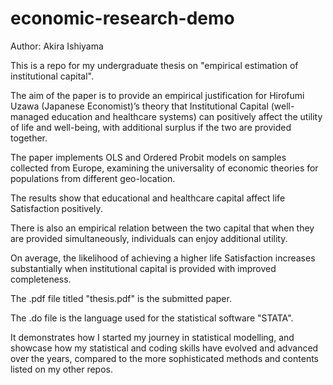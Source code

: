 # economic-research-demo

Author: Akira Ishiyama

This is a repo for my undergraduate thesis on "empirical estimation of institutional capital".

The aim of the paper is to provide an empirical justification for Hirofumi Uzawa (Japanese Economist)’s theory that Institutional Capital (well-managed education and healthcare systems) can positively affect the utility of life and well-being, with additional surplus if the two are provided together.

The paper implements OLS and Ordered Probit models on samples collected from Europe, examining the universality of economic theories for populations from different geo-location.

The results show that educational and healthcare capital affect life Satisfaction positively. 

There is also an empirical relation between the two capital that when they are provided simultaneously, individuals can enjoy additional utility. 

On average, the likelihood of achieving a higher life Satisfaction increases substantially when institutional capital is provided with improved completeness.

The .pdf file titled "thesis.pdf" is the submitted paper.

The .do file is the language used for the statistical software "STATA".

It demonstrates how I started my journey in statistical modelling, and showcase how my statistical and coding skills have evolved and advanced over the years, compared to the more sophisticated methods and contents listed on my other repos.
